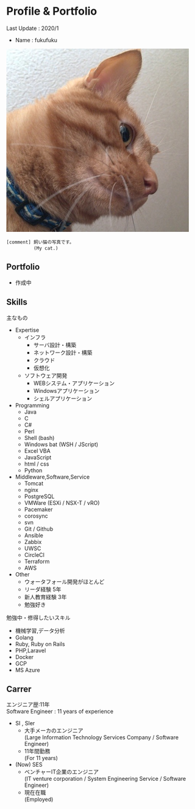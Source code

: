 # Profile & Portfolio

Last Update : 2020/1

- Name : fukufuku

![img](fukufuku.jpg)

``` memo
[comment] 飼い猫の写真です。
          (My cat.)
```

## Portfolio

- 作成中

## Skills

主なもの  

- Expertise
  - インフラ
    - サーバ設計・構築
    - ネットワーク設計・構築
    - クラウド
    - 仮想化
  - ソフトウェア開発
    - WEBシステム・アプリケーション
    - Windowsアプリケーション
    - シェルアプリケーション
- Programming
  - Java
  - C
  - C#
  - Perl
  - Shell (bash)
  - Windows bat (WSH / JScript)
  - Excel VBA
  - JavaScript
  - html / css
  - Python
- Middleware,Software,Service
  - Tomcat
  - nginx
  - PostgreSQL
  - VMWare (ESXi / NSX-T / vRO)
  - Pacemaker
  - corosync
  - svn
  - Git / Github
  - Ansible
  - Zabbix
  - UWSC
  - CircleCI
  - Terraform
  - AWS
- Other
  - ウォータフォール開発がほとんど
  - リーダ経験 5年
  - 新人教育経験 3年
  - 勉強好き

勉強中・修得したいスキル  

- 機械学習,データ分析
- Golang
- Ruby, Ruby on Rails
- PHP,Laravel
- Docker
- GCP
- MS Azure

## Carrer

エンジニア歴:11年  
Software Engineer : 11 years of experience

- SI , SIer
  - 大手メーカのエンジニア  
    (Large Information Technology Services Company / Software Engineer)
  - 11年間勤務  
    (For 11 years)
- (Now) SES
  - ベンチャーIT企業のエンジニア  
    (IT venture corporation / System Engineering Service / Software Engineer)
  - 現在在職  
    (Employed)
